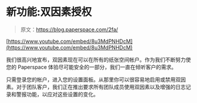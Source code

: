 # 新功能:双因素授权

> 原文：<https://blog.paperspace.com/2fa/>

[https://www.youtube.com/embed/8u3MdPNHDcM](https://www.youtube.com/embed/8u3MdPNHDcM)

我们很高兴地宣布，双因素现在可以在所有的纸张空间帐户。作为我们不断努力使您的 Paperspace 体验尽可能安全的一部分，我们一直在倾听客户的需求。

只需登录您的帐户，进入您的设置面板。从那里你可以很容易地启用或禁用双因素。对于团队客户，我们正在推出要求所有团队成员使用双因素以及增强的日志记录和警报功能，以应对这些设置的变化。